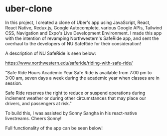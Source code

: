 # uber-clone

In this project, I created a clone of Uber's app using JavaScript, React, React Native, Redux.js, Google Autocomplete, various Google APIs, Tailwind CSS, Navigation and Expo's
Live Development Environment. I made this app with the intention of revamping Northwestern's SafeRide app, and sent the overhaul to the developers of NU SafeRide for 
their consideration! 

A description of NU SafeRide is seen below: 

https://www.northwestern.edu/saferide/riding-with-safe-ride/

"Safe Ride Hours
Academic Year
Safe Ride is available from 7:00 pm to 3:00 am, seven days a week during the academic year when classes are in session.

Safe Ride reserves the right to reduce or suspend operations during inclement weather or during other circumstances that may place our drivers, and passengers at risk."

To build this, I was assisted by Sonny Sangha in his react-native livestreams. Cheers Sonny! 

Full functionality of the app can be seen below! 

